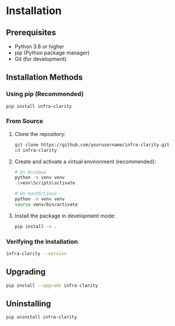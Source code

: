 # Installation

## Prerequisites

- Python 3.8 or higher
- pip (Python package manager)
- Git (for development)

## Installation Methods

### Using pip (Recommended)

```bash
pip install infra-clarity
```

### From Source

1. Clone the repository:
   ```bash
   git clone https://github.com/yourusername/infra-clarity.git
   cd infra-clarity
   ```

2. Create and activate a virtual environment (recommended):
   ```bash
   # On Windows
   python -m venv venv
   .\venv\Scripts\activate
   
   # On macOS/Linux
   python -m venv venv
   source venv/bin/activate
   ```

3. Install the package in development mode:
   ```bash
   pip install -e .
   ```

### Verifying the Installation

```bash
infra-clarity --version
```

## Upgrading

```bash
pip install --upgrade infra-clarity
```

## Uninstalling

```bash
pip uninstall infra-clarity
```
